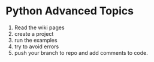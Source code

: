# Python Advanced Topics

1. Read the wiki pages
2. create a project
3. run the examples
4. try to avoid errors
5. push your branch to repo and add comments to code.

